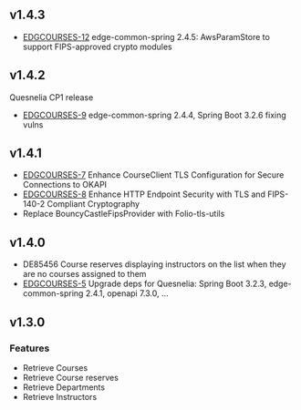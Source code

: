 ## v1.4.3

* [EDGCOURSES-12](https://folio-org.atlassian.net/browse/EDGCOURSES-12) edge-common-spring 2.4.5: AwsParamStore to support FIPS-approved crypto modules

## v1.4.2
Quesnelia CP1 release

* [EDGCOURSES-9](https://folio-org.atlassian.net/browse/EDGCOURSES-9) edge-common-spring 2.4.4, Spring Boot 3.2.6 fixing vulns

## v1.4.1

* [EDGCOURSES-7](https://folio-org.atlassian.net/browse/EDGCOURSES-7) Enhance CourseClient TLS Configuration for Secure Connections to OKAPI
* [EDGCOURSES-8](https://folio-org.atlassian.net/browse/EDGCOURSES-8) Enhance HTTP Endpoint Security with TLS and FIPS-140-2 Compliant Cryptography
* Replace BouncyCastleFipsProvider with Folio-tls-utils

## v1.4.0

* DE85456 Course reserves displaying instructors on the list when they are no courses assigned to them
* [EDGCOURSES-5](https://folio-org.atlassian.net/browse/EDGCOURSES-5) Upgrade deps for Quesnelia: Spring Boot 3.2.3, edge-common-spring 2.4.1, openapi 7.3.0, …

## v1.3.0 

### Features
- Retrieve Courses
- Retrieve Course reserves
- Retrieve Departments
- Retrieve Instructors
